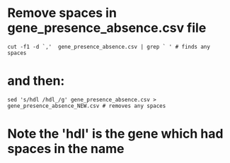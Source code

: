 # Remove spaces in gene_presence_absence.csv file
```cut -f1 -d `,'  gene_presence_absence.csv | grep ` ' # finds any spaces ```
# and then:
```sed 's/hdl /hdl_/g' gene_presence_absence.csv > gene_presence_absence_NEW.csv # removes any spaces ```
# Note the 'hdl' is the gene which had spaces in the name
